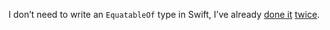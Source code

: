 I don’t need to write an `EquatableOf` type in Swift, I’ve already [done it](https://gist.github.com/robrix/4e9e022d488076700fd5) [twice](https://gist.github.com/robrix/727b95f23e7cf3ad4dfa).
